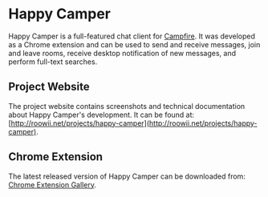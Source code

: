 # Happy Camper

Happy Camper is a full-featured chat client for [Campfire](http://campfirenow.com). It was developed as a Chrome extension and can be used to send and receive messages, join and leave rooms, receive desktop notification of new messages, and perform full-text searches.

## Project Website

The project website contains screenshots and technical documentation about Happy Camper's development. It can be found at:
[http://roowii.net/projects/happy-camper](http://roowii.net/projects/happy-camper).

## Chrome Extension

The latest released version of Happy Camper can be downloaded from:
[Chrome Extension Gallery](https://chrome.google.com/extensions/detail/coimkphjagggmdkinhgjanjkekcjmpoe).